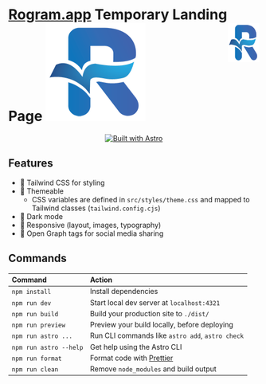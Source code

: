 # [Rogram.app](https://rogram.app) Temporary Landing Page <picture>![./src/assets/rogram-logo-200x200.png](./src/assets/rogram-logo-200x200.png)<img align="right" valign="center" height="79" width="63" src="./src/assets/rogram-logo-200x200.png" alt="Astro logo" /></picture>



<div align="center">

[![Built with Astro](https://astro.badg.es/v2/built-with-astro/small.svg)](https://astro.build)

</div>



## Features

- 💨 Tailwind CSS for styling
- 🎨 Themeable
  - CSS variables are defined in `src/styles/theme.css` and mapped to Tailwind classes (`tailwind.config.cjs`)
- 🌙 Dark mode
- 📱 Responsive (layout, images, typography)
- 🔗 Open Graph tags for social media sharing


## Commands

| Command                | Action                                            |
| :--------------------- | :------------------------------------------------ |
| `npm install`          | Install dependencies                              |
| `npm run dev`          | Start local dev server at `localhost:4321`        |
| `npm run build`        | Build your production site to `./dist/`           |
| `npm run preview`      | Preview your build locally, before deploying      |
| `npm run astro ...`    | Run CLI commands like `astro add`, `astro check`  |
| `npm run astro --help` | Get help using the Astro CLI                      |
| `npm run format`       | Format code with [Prettier](https://prettier.io/) |
| `npm run clean`        | Remove `node_modules` and build output            |




